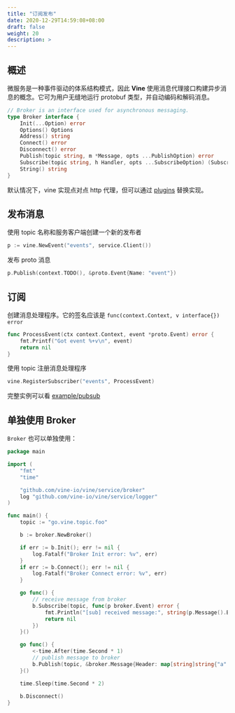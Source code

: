 ```yaml
---
title: "订阅发布"
date: 2020-12-29T14:59:08+08:00
draft: false
weight: 20
description: >
---
```


## 概述
微服务是一种事件驱动的体系结构模式，因此 **Vine** 使用消息代理接口构建异步消息的概念。它可为用户无缝地运行 protobuf 类型，并自动编码和解码消息。

```go
// Broker is an interface used for asynchronous messaging.
type Broker interface {
	Init(...Option) error
	Options() Options
	Address() string
	Connect() error
	Disconnect() error
	Publish(topic string, m *Message, opts ...PublishOption) error
	Subscribe(topic string, h Handler, opts ...SubscribeOption) (Subscriber, error)
	String() string
}
```

默认情况下，vine 实现点对点 http 代理，但可以通过 [plugins](https://github.com/vine-io/plugins) 替换实现。

## 发布消息
使用 topic 名称和服务客户端创建一个新的发布者
```go
p := vine.NewEvent("events", service.Client())
```
发布 proto 消息
```go
p.Publish(context.TODO(), &proto.Event{Name: "event"})
```
## 订阅
创建消息处理程序。它的签名应该是 `func(context.Context, v interface{}) error`
```go
func ProcessEvent(ctx context.Context, event *proto.Event) error {
    fmt.Printf("Got event %+v\n", event)
    return nil
}
```
使用 topic 注册消息处理程序
```go
vine.RegisterSubscriber("events", ProcessEvent)
```
完整实例可以看 [example/pubsub](https://github.com/vine-io/vine-example/tree/main/pubsub)

## 单独使用 Broker 
`Broker` 也可以单独使用：
```go
package main

import (
	"fmt"
	"time"

	"github.com/vine-io/vine/service/broker"
	log "github.com/vine-io/vine/service/logger"
)

func main() {
	topic := "go.vine.topic.foo"

	b := broker.NewBroker()

	if err := b.Init(); err != nil {
		log.Fatalf("Broker Init error: %v", err)
	}
	if err := b.Connect(); err != nil {
		log.Fatalf("Broker Connect error: %v", err)
	}

	go func() {
		// receive message from broker
		b.Subscribe(topic, func(p broker.Event) error {
			fmt.Println("[sub] received message:", string(p.Message().Body), "header", p.Message().Header)
			return nil
		})
	}()

	go func() {
		<-time.After(time.Second * 1)
		// publish message to broker
        b.Publish(topic, &broker.Message{Header: map[string]string{"a": "b"}, Body: []byte("hello world")})
	}()

    time.Sleep(time.Second * 2)
    
    b.Disconnect()
}
```